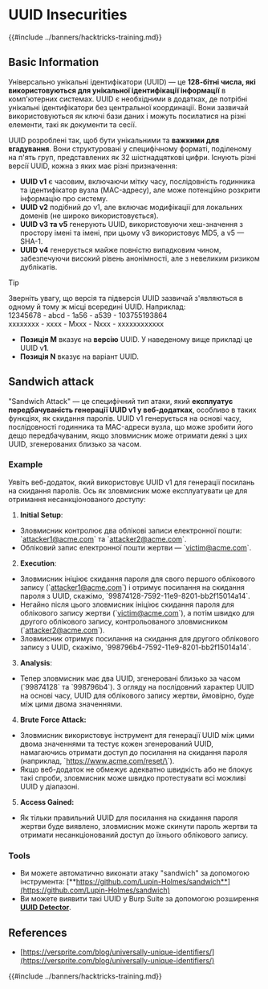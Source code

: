 # UUID Insecurities

{{#include ../banners/hacktricks-training.md}}

## Basic Information

Універсально унікальні ідентифікатори (UUID) — це **128-бітні числа, які використовуються для унікальної ідентифікації інформації** в комп'ютерних системах. UUID є необхідними в додатках, де потрібні унікальні ідентифікатори без центральної координації. Вони зазвичай використовуються як ключі бази даних і можуть посилатися на різні елементи, такі як документи та сесії.

UUID розроблені так, щоб бути унікальними та **важкими для вгадування**. Вони структуровані у специфічному форматі, поділеному на п'ять груп, представлених як 32 шістнадцяткові цифри. Існують різні версії UUID, кожна з яких має різні призначення:

- **UUID v1** є часовим, включаючи мітку часу, послідовність годинника та ідентифікатор вузла (MAC-адресу), але може потенційно розкрити інформацію про систему.
- **UUID v2** подібний до v1, але включає модифікації для локальних доменів (не широко використовується).
- **UUID v3 та v5** генерують UUID, використовуючи хеш-значення з простору імені та імені, при цьому v3 використовує MD5, а v5 — SHA-1.
- **UUID v4** генерується майже повністю випадковим чином, забезпечуючи високий рівень анонімності, але з невеликим ризиком дублікатів.

> [!TIP]
> Зверніть увагу, що версія та підверсія UUID зазвичай з'являються в одному й тому ж місці всередині UUID. Наприклад:\
> 12345678 - abcd - 1a56 - a539 - 103755193864\
> xxxxxxxx - xxxx - Mxxx - Nxxx - xxxxxxxxxxxx
>
> - **Позиція M** вказує на **версію** UUID. У наведеному вище прикладі це UUID v**1**.
> - **Позиція N** вказує на варіант UUID.

## Sandwich attack

"Sandwich Attack" — це специфічний тип атаки, який **експлуатує передбачуваність генерації UUID v1 у веб-додатках**, особливо в таких функціях, як скидання паролів. UUID v1 генерується на основі часу, послідовності годинника та MAC-адреси вузла, що може зробити його дещо передбачуваним, якщо зловмисник може отримати деякі з цих UUID, згенерованих близько за часом.

### Example

Уявіть веб-додаток, який використовує UUID v1 для генерації посилань на скидання паролів. Ось як зловмисник може експлуатувати це для отримання несанкціонованого доступу:

1. **Initial Setup**:

- Зловмисник контролює два облікові записи електронної пошти: \`attacker1@acme.com\` та \`attacker2@acme.com\`.
- Обліковий запис електронної пошти жертви — \`victim@acme.com\`.

2. **Execution**:

- Зловмисник ініціює скидання пароля для свого першого облікового запису (\`attacker1@acme.com\`) і отримує посилання на скидання пароля з UUID, скажімо, \`99874128-7592-11e9-8201-bb2f15014a14\`.
- Негайно після цього зловмисник ініціює скидання пароля для облікового запису жертви (\`victim@acme.com\`), а потім швидко для другого облікового запису, контрольованого зловмисником (\`attacker2@acme.com\`).
- Зловмисник отримує посилання на скидання для другого облікового запису з UUID, скажімо, \`998796b4-7592-11e9-8201-bb2f15014a14\`.

3. **Analysis**:

- Тепер зловмисник має два UUID, згенеровані близько за часом (\`99874128\` та \`998796b4\`). З огляду на послідовний характер UUID на основі часу, UUID для облікового запису жертви, ймовірно, буде між цими двома значеннями.

4. **Brute Force Attack:**

- Зловмисник використовує інструмент для генерації UUID між цими двома значеннями та тестує кожен згенерований UUID, намагаючись отримати доступ до посилання на скидання пароля (наприклад, \`https://www.acme.com/reset/\<generated-UUID>\`).
- Якщо веб-додаток не обмежує адекватно швидкість або не блокує такі спроби, зловмисник може швидко протестувати всі можливі UUID у діапазоні.

5. **Access Gained:**

- Як тільки правильний UUID для посилання на скидання пароля жертви буде виявлено, зловмисник може скинути пароль жертви та отримати несанкціонований доступ до їхнього облікового запису.

### Tools

- Ви можете автоматично виконати атаку "sandwich" за допомогою інструмента: [**https://github.com/Lupin-Holmes/sandwich**](https://github.com/Lupin-Holmes/sandwich)
- Ви можете виявити такі UUID у Burp Suite за допомогою розширення [**UUID Detector**](https://portswigger.net/bappstore/65f32f209a72480ea5f1a0dac4f38248).

## References

- [https://versprite.com/blog/universally-unique-identifiers/](https://versprite.com/blog/universally-unique-identifiers/)

{{#include ../banners/hacktricks-training.md}}
